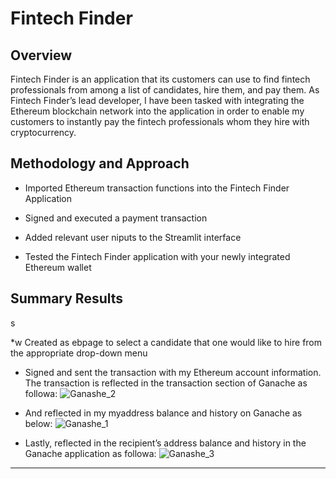 # Fintech Finder

## Overview 
Fintech Finder is an application that its customers can use to find fintech professionals from among a list of candidates, hire them, and pay them. As Fintech Finder’s lead developer, I have been tasked with integrating the Ethereum blockchain network into the application in order to enable my customers to instantly pay the fintech professionals whom they hire with cryptocurrency.


## Methodology and Approach
  * Imported Ethereum transaction functions into the Fintech Finder Application

  * Signed and executed a payment transaction

  * Added relevant user niputs to the Streamlit interface

 * Tested the Fintech Finder application with your newly integrated Ethereum wallet



## Summary Results
s

  *w Created as ebpage to select a candidate that one would like to hire from the appropriate drop-down menu


  *  Signed and sent the transaction with my Ethereum account information. The transaction is reflected in  the transaction section of Ganache as followa: 
![Ganashe_2](https://github.com/Abillu/ChallengeM19a_Upload/assets/126644613/a6368986-ff48-4fca-bc82-593e9014d64d)

 *  And reflected in my myaddress balance and history on Ganache as below:
![Ganashe_1](https://github.com/Abillu/ChallengeM19a_Upload/assets/126644613/729c7ed0-8270-4ade-bc11-50cbb3c33bb3)


  * Lastly, reflected in  the recipient’s address balance and history in the Ganache application as followa:
![Ganashe_3](https://github.com/Abillu/ChallengeM19a_Upload/assets/126644613/729c7ed0-8270-4ade-bc11-50cbb3c33bb3)


 
 

---


